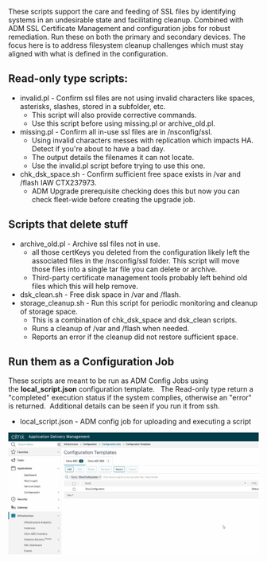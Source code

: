 These scripts support the care and feeding of SSL files by identifying systems in an undesirable state and facilitating cleanup.  Combined with ADM SSL Certificate Management and configuration jobs for robust remediation.  Run these on both the primary and secondary devices.   The focus here is to address filesystem cleanup challenges which must stay aligned with what is defined in the configuration. 

## Read-only type scripts:
- invalid.pl - Confirm ssl files are not using invalid characters like spaces, asterisks, slashes, stored in a subfolder, etc.
  - This script will also provide corrective commands.
  - Use this script before using missing.pl or archive_old.pl.
- missing.pl - Confirm all in-use ssl files are in /nsconfig/ssl.
  - Using invalid characters messes with replication which impacts HA. Detect if you're about to have a bad day.
  - The output details the filenames it can not locate.
  - Use the invalid.pl script before trying to use this one.
- chk_dsk_space.sh - Confirm sufficient free space exists in /var and /flash IAW CTX237973.
  - ADM Upgrade prerequisite checking does this but now you can check fleet-wide before creating the upgrade job. 


## Scripts that delete stuff
- archive_old.pl - Archive ssl files not in use.
  - all those certKeys you deleted from the configuration likely left the associated files in the /nsconfig/ssl folder. This script will move those files into a single tar file you can delete or archive.
  - Third-party certificate management tools probably left behind old files which this will help remove.
- dsk_clean.sh - Free disk space in /var and /flash.
- storage_cleanup.sh - Run this script for periodic monitoring and cleanup of storage space.
  - This is a combination of chk_dsk_space and dsk_clean scripts.
  - Runs a cleanup of /var and /flash when needed.
  - Reports an error if the cleanup did not restore sufficient space.

  
## Run them as a Configuration Job
These scripts are meant to be run as ADM Config Jobs using the <b>local_script.json</b> configuration template.   The Read-only type return a "completed" execution status if the system complies, otherwise an "error" is returned.  Additional details can be seen if you run it from ssh.
- local_script.json - ADM config job for uploading and executing a script
    

![local_script.json](https://raw.githubusercontent.com/rd636/adc_scripts/master/image.gif)
